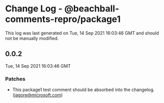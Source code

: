 # Change Log - @beachball-comments-repro/package1

This log was last generated on Tue, 14 Sep 2021 16:03:46 GMT and should not be manually modified.

<!-- Start content -->

## 0.0.2

Tue, 14 Sep 2021 16:03:46 GMT

### Patches

- This package1 test comment should be absorbed into the changelog. (jagore@microsoft.com)
